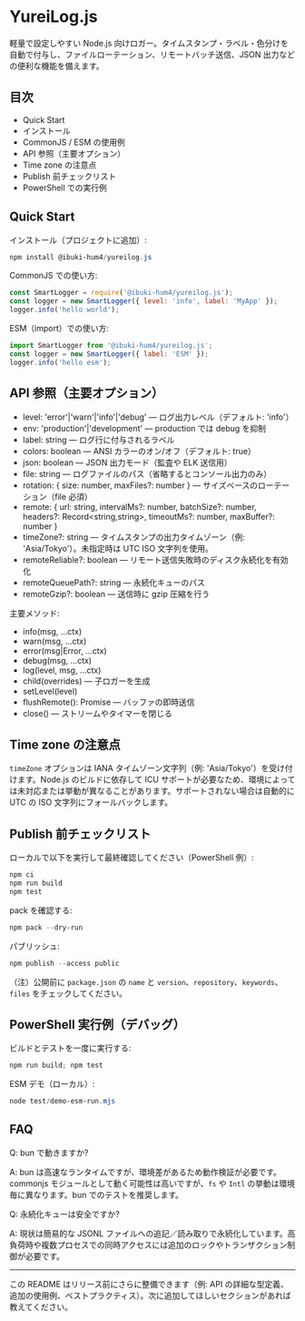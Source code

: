 # YureiLog.js

軽量で設定しやすい Node.js 向けロガー。タイムスタンプ・ラベル・色分けを自動で付与し、ファイルローテーション、リモートバッチ送信、JSON 出力などの便利な機能を備えます。

## 目次
- Quick Start
- インストール
- CommonJS / ESM の使用例
- API 参照（主要オプション）
- Time zone の注意点
- Publish 前チェックリスト
- PowerShell での実行例

## Quick Start

インストール（プロジェクトに追加）:

```powershell
npm install @ibuki-hum4/yureilog.js
```

CommonJS での使い方:

```js
const SmartLogger = require('@ibuki-hum4/yureilog.js');
const logger = new SmartLogger({ level: 'info', label: 'MyApp' });
logger.info('hello world');
```

ESM（import）での使い方:

```js
import SmartLogger from '@ibuki-hum4/yureilog.js';
const logger = new SmartLogger({ label: 'ESM' });
logger.info('hello esm');
```

## API 参照（主要オプション）

- level: 'error'|'warn'|'info'|'debug' — ログ出力レベル（デフォルト: 'info'）
- env: 'production'|'development' — production では debug を抑制
- label: string — ログ行に付与されるラベル
- colors: boolean — ANSI カラーのオン/オフ（デフォルト: true）
- json: boolean — JSON 出力モード（監査や ELK 送信用）
- file: string — ログファイルのパス（省略するとコンソール出力のみ）
- rotation: { size: number, maxFiles?: number } — サイズベースのローテーション（file 必須）
- remote: { url: string, intervalMs?: number, batchSize?: number, headers?: Record<string,string>, timeoutMs?: number, maxBuffer?: number }
- timeZone?: string — タイムスタンプの出力タイムゾーン（例: 'Asia/Tokyo'）。未指定時は UTC ISO 文字列を使用。
- remoteReliable?: boolean — リモート送信失敗時のディスク永続化を有効化
- remoteQueuePath?: string — 永続化キューのパス
- remoteGzip?: boolean — 送信時に gzip 圧縮を行う

主要メソッド:

- info(msg, ...ctx)
- warn(msg, ...ctx)
- error(msg|Error, ...ctx)
- debug(msg, ...ctx)
- log(level, msg, ...ctx)
- child(overrides) — 子ロガーを生成
- setLevel(level)
- flushRemote(): Promise<void> — バッファの即時送信
- close() — ストリームやタイマーを閉じる

## Time zone の注意点

`timeZone` オプションは IANA タイムゾーン文字列（例: 'Asia/Tokyo'）を受け付けます。Node.js のビルドに依存して ICU サポートが必要なため、環境によっては未対応または挙動が異なることがあります。サポートされない場合は自動的に UTC の ISO 文字列にフォールバックします。

## Publish 前チェックリスト

ローカルで以下を実行して最終確認してください（PowerShell 例）:

```powershell
npm ci
npm run build
npm test
```

pack を確認する:

```powershell
npm pack --dry-run
```

パブリッシュ:

```powershell
npm publish --access public
```

（注）公開前に `package.json` の `name` と `version`、`repository`、`keywords`、`files` をチェックしてください。

## PowerShell 実行例（デバッグ）

ビルドとテストを一度に実行する:

```powershell
npm run build; npm test
```

ESM デモ（ローカル）:

```powershell
node test/demo-esm-run.mjs
```

## FAQ

Q: bun で動きますか?

A: bun は高速なランタイムですが、環境差があるため動作検証が必要です。commonjs モジュールとして動く可能性は高いですが、`fs` や `Intl` の挙動は環境毎に異なります。bun でのテストを推奨します。

Q: 永続化キューは安全ですか?

A: 現状は簡易的な JSONL ファイルへの追記／読み取りで永続化しています。高負荷時や複数プロセスでの同時アクセスには追加のロックやトランザクション制御が必要です。

---

この README はリリース前にさらに整備できます（例: API の詳細な型定義、追加の使用例、ベストプラクティス）。次に追加してほしいセクションがあれば教えてください。
